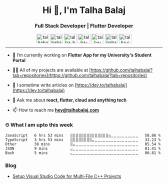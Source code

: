 <h1 align="center">Hi 👋, I'm Talha Balaj</h1>
<h3 align="center">Full Stack Developer | Flutter Developer</h3>

<p align="center">
<a href="https://codepen.io/talhabalaj" target="blank"><img align="center" src="https://cdn.jsdelivr.net/npm/simple-icons@3.0.1/icons/codepen.svg" alt="talhabalaj" height="30" width="40" /></a>
<a href="https://dev.to/talhabalaj" target="blank"><img align="center" src="https://cdn.jsdelivr.net/npm/simple-icons@3.0.1/icons/dev-dot-to.svg" alt="talhabalaj" height="30" width="40" /></a>
<a href="https://twitter.com/talha_balaj" target="blank"><img align="center" src="https://cdn.jsdelivr.net/npm/simple-icons@3.0.1/icons/twitter.svg" alt="talha_balaj" height="30" width="40" /></a>
<a href="https://linkedin.com/in/talha-balaj-20a353101" target="blank"><img align="center" src="https://cdn.jsdelivr.net/npm/simple-icons@3.0.1/icons/linkedin.svg" alt="talha-balaj-20a353101" height="30" width="40" /></a>
<a href="https://stackoverflow.com/users/talha-balaj" target="blank"><img align="center" src="https://cdn.jsdelivr.net/npm/simple-icons@3.0.1/icons/stackoverflow.svg" alt="talha-balaj" height="30" width="40" /></a>
<a href="https://codesandbox.com/talhabalaj" target="blank"><img align="center" src="https://cdn.jsdelivr.net/npm/simple-icons@3.0.1/icons/codesandbox.svg" alt="talhabalaj" height="30" width="40" /></a>
<a href="https://instagram.com/talha.codes" target="blank"><img align="center" src="https://cdn.jsdelivr.net/npm/simple-icons@3.0.1/icons/instagram.svg" alt="talha.codes" height="30" width="40" /></a>
</p>

---

- 🔭 I’m currently working on **Flutter App for my University's Student Portal**

- 👨‍💻 All of my projects are available at [https://github.com/talhabalaj?tab=repositories](https://github.com/talhabalaj?tab=repositories)

- 📝 I sometime write articles on [https://dev.to/talhabalaj](https://dev.to/talhabalaj)

- 💬 Ask me about **react, flutter, cloud and anything tech**

- 📫 How to reach me **hey@talhabalaj.com**


### ⏲ What I am upto this week
<!--START_SECTION:waka-->
```text
JavaScript   6 hrs 53 mins   ⣿⣿⣿⣿⣿⣿⣿⣿⣿⣿⣿⣿⣿⣿⣶⣀⣀⣀⣀⣀⣀⣀⣀⣀⣀   58.86 % 
TypeScript   3 hrs 53 mins   ⣿⣿⣿⣿⣿⣿⣿⣿⣤⣀⣀⣀⣀⣀⣀⣀⣀⣀⣀⣀⣀⣀⣀⣀⣀   33.23 % 
Other        38 mins         ⣿⣤⣀⣀⣀⣀⣀⣀⣀⣀⣀⣀⣀⣀⣀⣀⣀⣀⣀⣀⣀⣀⣀⣀⣀   05.54 % 
JSON         9 mins          ⣤⣀⣀⣀⣀⣀⣀⣀⣀⣀⣀⣀⣀⣀⣀⣀⣀⣀⣀⣀⣀⣀⣀⣀⣀   01.41 % 
Bash         5 mins          ⣄⣀⣀⣀⣀⣀⣀⣀⣀⣀⣀⣀⣀⣀⣀⣀⣀⣀⣀⣀⣀⣀⣀⣀⣀   00.81 % 
```
<!--END_SECTION:waka-->

### Blog
<!-- BLOG-POST-LIST:START -->
- [Setup Visual Studio Code for Multi-File C++ Projects](https://dev.to/talhabalaj/setup-visual-studio-code-for-multi-file-c-projects-1jpi)
<!-- BLOG-POST-LIST:END -->


